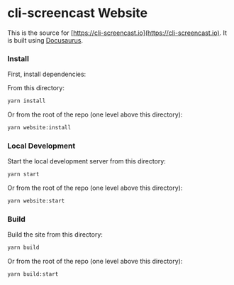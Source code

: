 # cli-screencast Website

This is the source for [https://cli-screencast.io](https://cli-screencast.io). It is built using [Docusaurus](https://docusaurus.io/).

### Install

First, install dependencies:

From this directory:

```bash
yarn install
```

Or from the root of the repo (one level above this directory):

```bash
yarn website:install
```

### Local Development

Start the local development server from this directory:

```bash
yarn start
```

Or from the root of the repo (one level above this directory):

```bash
yarn website:start
```

### Build

Build the site from this directory:

```bash
yarn build
```

Or from the root of the repo (one level above this directory):

```bash
yarn build:start
```
